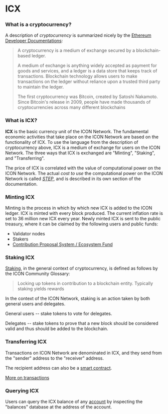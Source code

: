 # ICX

### What is a cryptocurrency? <a href="#what-is-a-cryptocurrency" id="what-is-a-cryptocurrency"></a>

A description of _cryptocurrency_ is summarized nicely by the [Ethereum Developer Documentations](https://ethereum.org/en/developers/docs/intro-to-ether/):

> A cryptocurrency is a medium of exchange secured by a blockchain-based ledger.
>
> A medium of exchange is anything widely accepted as payment for goods and services, and a ledger is a data store that keeps track of transactions. Blockchain technology allows users to make transactions on the ledger without reliance upon a trusted third party to maintain the ledger.
>
> The first cryptocurrency was Bitcoin, created by Satoshi Nakamoto. Since Bitcoin's release in 2009, people have made thousands of cryptocurrencies across many different blockchains

### What is ICX? <a href="#what-is-ether" id="what-is-ether"></a>

**ICX** is the basic currency unit of the ICON Network. The fundamental economic activities that take place on the ICON Network are based on the functionality of ICX. To use the language from the description of cryptocurrency above, ICX is a medium of exchange for users on the ICON Network. The three ways that ICX is exchanged are "Minting", "Staking", and "Transferring".

The price of ICX is correlated with the value of computational power on the ICON Network. The actual _cost to use_ the computational power on the ICON Network is called [_STEP_](https://app.gitbook.com/o/-McMmnDTovEDTOOjq4sG/s/-McMmuxKCCgDfbGouV8t-887967055/\~/changes/jerz7SXXKg0b6WUC1rjf/concepts/economics/step), and is described in its own section of the documentation.

### Minting ICX <a href="#minting-ether" id="minting-ether"></a>

Minting is the process in which by which new ICX is added to the ICON ledger. ICX is minted with every block produced. The current inflation rate is set to 36 million new ICX every year. Newly minted ICX is sent to the public treasury, where it can be claimed by the following users and public funds:

* Validator nodes
* Stakers
* [Contribution Proposal System / Ecosystem Fund](https://icon.community/glossary/contribution-proposal-system/)

### Staking ICX

[Staking](https://icon.community/glossary/staking/), in the general context of cryptocurrency, is defined as follows by the ICON Community Glossary:

> Locking up tokens in contribution to a blockchain entity. Typically staking yields rewards

In the context of the ICON Network, staking is an action taken by both general users and delegates.

General users -- stake tokens to vote for delegates.

Delegates -- stake tokens to prove that a new block should be considered valid and thus should be added to the blockchain.

### Transferring ICX <a href="#transferring-ether" id="transferring-ether"></a>

Transactions on ICON Network are denominated in ICX, and they send from the "sender" address to the "receiver" address.

The recipient address can also be a [smart contract](../../icon-stack/smart-contracts/).

[More on transactions](../computational-utilities/transactions.md)

### Querying ICX <a href="#querying-ether" id="querying-ether"></a>

Users can query the ICX balance of any [account](../computational-utilities/accounts.md) by inspecting the "balances" database at the address of the account.
